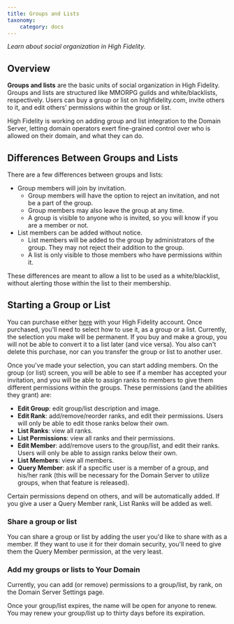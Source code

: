 ```yaml
---
title: Groups and Lists
taxonomy:
    category: docs
---
```


*Learn about social organization in High Fidelity.*

## Overview

**Groups and lists** are the basic units of social organization in High Fidelity. Groups and lists are structured like MMORPG guilds and white/blacklists, respectively. Users can buy a group or list on highfidelity.com, invite others to it, and edit others' permissions within the group or list.

High Fidelity is working on adding group and list integration to the Domain Server, letting domain operators exert fine-grained control over who is allowed on their domain, and what they can do.

## Differences Between Groups and Lists

There are a few differences between groups and lists:

- Group members will join by invitation.
  - Group members will have the option to reject an invitation, and not be a part of the group.
  - Group members may also leave the group at any time.
  - A group is visible to anyone who is invited, so you will know if you are a member or not.
- List members can be added without notice.
  - List members will be added to the group by administrators of the group. They may not reject their addition to the group.
  - A list is only visible to those members who have permissions within it.

These differences are meant to allow a list to be used as a white/blacklist, without alerting those within the list to their membership.

## Starting a Group or List

You can purchase either [here](https://www.highfidelity.com/user/groups/new) with your High Fidelity account. Once purchased, you'll need to select how to use it, as a group or a list. Currently, the selection you make will be permanent. If you buy and make a group, you will not be able to convert it to a list later (and vice versa). You also can't delete this purchase, nor can you transfer the group or list to another user. 

Once you've made your selection, you can start adding members. On the group (or list) screen, you will be able to see if a member has accepted your invitation, and you will be able to assign ranks to members to give them different permissions within the groups. These permissions (and the abilities they grant) are:

- **Edit Group**: edit group/list description and image.
- **Edit Rank**: add/remove/reorder ranks, and edit their permissions. Users will only be able to edit those ranks below their own.
- **List Ranks**: view all ranks.
- **List Permissions**: view all ranks and their permissions.
- **Edit Member**: add/remove users to the group/list, and edit their ranks. Users will only be able to assign ranks below their own.
- **List Members**: view all members.
- **Query Member**: ask if a specific user is a member of a group, and his/her rank (this will be necessary for the Domain Server to utilize groups, when that feature is released).

Certain permissions depend on others, and will be automatically added. If you give a user a Query Member rank, List Ranks will be added as well.

### Share a group or list

You can share a group or list by adding the user you'd like to share with as a member. If they want to use it for their domain security, you'll need to give them the Query Member permission, at the very least.

### Add my groups or lists to Your Domain

Currently, you can add (or remove) permissions to a group/list, by rank, on the Domain Server Settings page.

Once your group/list expires, the name will be open for anyone to renew. You may renew your group/list up to thirty days before its expiration.

